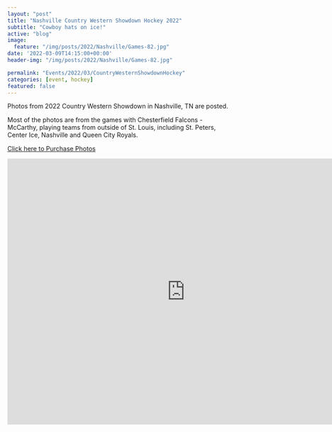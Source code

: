 ```yaml
---
layout: "post"
title: "Nashville Country Western Showdown Hockey 2022"
subtitle: "Cowboy hats on ice!"
active: "blog"
image:
  feature: "/img/posts/2022/Nashville/Games-82.jpg"
date: '2022-03-09T14:15:00+00:00'
header-img: "/img/posts/2022/Nashville/Games-82.jpg"

permalink: "Events/2022/03/CountryWesternShowdownHockey"
categories: [event, hockey]
featured: false
---
```


Photos from 2022 Country Western Showdown in Nashville, TN are posted.

Most of the photos are from the games with Chesterfield Falcons - McCarthy, playing teams from outside of St. Louis, including St. Peters, Center Ice, Nashville and Queen City Royals.

[Click here to Purchase Photos](https://photos.rainbowmarks.com/2022/Hockey/Nashville-Country-Western-Tournament)

<iframe src="https://photos.rainbowmarks.com/frame/slideshow?key=3KMbSV&speed=3&transition=fade&autoStart=1&captions=0&navigation=0&playButton=0&randomize=0&transitionSpeed=2&clickable=1" width="800" height="600" frameborder="no" scrolling="no"></iframe>
